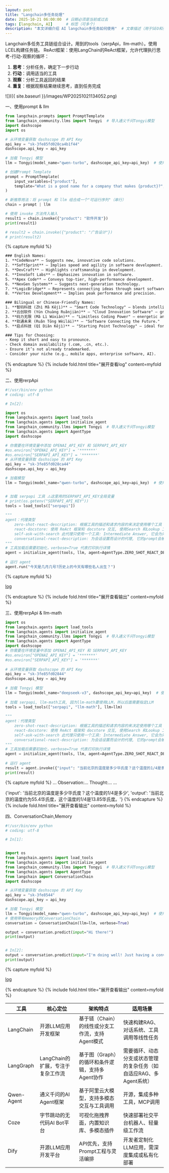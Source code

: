 ```yaml
---
layout: post
title: "Langchain多任务处理"
date: 2025-10-21 06:00:00  # 日期必须是当前或过去
tags: [langchain, AI]      # 标签（可多个）
description: "本文详细介绍 AI langchain多任务如何使用"  # 文章描述（用于SEO和列表页）
---
```


Langchain多任务工具链组合设计。用到的tools（serpApi，llm-math）。使用LCEL构建任务链。
ReAct框架：使用LangChain的ReAct框架，允许代理执行思考-行动-观察的循环：
1. **思考**：分析任务，确定下一步行动
2. **行动**：调用适当的工具
3. **观察**：分析工具返回的结果
4. **重复**：根据观察结果继续思考，直到任务完成

<!-- more -->  


![]({{ site.baseurl }}/images/WP20251021134052.png)

一、使用prompt & llm

```python
from langchain.prompts import PromptTemplate
from langchain_community.llms import Tongyi  # 导入通义千问Tongyi模型
import dashscope
import os

# 从环境变量获取 dashscope 的 API Key
api_key = "sk-3fe85fd028ca4b1f44"
dashscope.api_key = api_key
 
# 加载 Tongyi 模型
llm = Tongyi(model_name="qwen-turbo", dashscope_api_key=api_key)  # 使用通义千问qwen-turbo模型

# 创建Prompt Template
prompt = PromptTemplate(
    input_variables=["product"],
    template="What is a good name for a company that makes {product}?",
)

# 新推荐用法：将 prompt 和 llm 组合成一个"可运行序列"（串行）
chain = prompt | llm

# 使用 invoke 方法传入输入
result1 = chain.invoke({"product": "软件开发"})
print(result1)

# result2 = chain.invoke({"product": "广告设计"})
# print(result2)

```

{% capture myfold %}

```txt
### English Names:
1. **CodeNova** – Suggests new, innovative code solutions.
2. **SoftSprint** – Implies speed and agility in software development.
3. **DevCraft** – Highlights craftsmanship in development.
4. **InnoSoft Labs** – Emphasizes innovation in software.
5. **Apex Code** – Conveys top-tier, high-performance development.
6. **NexGen Systems** – Suggests next-generation technology.
7. **LogicBridge** – Represents connecting ideas through smart software.
8. **Vertex Development** – Implies peak performance and precision.

### Bilingual or Chinese-Friendly Names:
1. **智码科技 (Zhì Mǎ Kējì)** – "Smart Code Technology" – blends intelligence and coding.
2. **云创软件 (Yún Chuàng Ruǎnjiàn)** – "Cloud Innovation Software" – great if you focus on cloud-based solutions.
3. **码力无限 (Mǎ Lì Wúxiàn)** – "Limitless Coding Power" – energetic and modern.
4. **软通未来 (Ruǎn Tōng Wèilái)** – "Software Connecting the Future."
5. **启点科技 (Qǐ Diǎn Kējì)** – "Starting Point Technology" – ideal for startups or innovative teams.

### Tips for Choosing:
- Keep it short and easy to pronounce.
- Check domain availability (.com, .cn, etc.).
- Ensure it’s not already trademarked.
- Consider your niche (e.g., mobile apps, enterprise software, AI).
```
{% endcapture %}
{% include fold.html title="展开查看log" content=myfold %}

二、使用rerpApi 

```python 
#!/usr/bin/env python
# coding: utf-8

# In[2]:

import os
from langchain.agents import load_tools
from langchain.agents import initialize_agent
from langchain_community.llms import Tongyi  # 导入通义千问Tongyi模型
from langchain.agents import AgentType
import dashscope

# 你需要在环境变量中添加 OPENAI_API_KEY 和 SERPAPI_API_KEY
#os.environ["OPENAI_API_KEY"] = '*******'
#os.environ["SERPAPI_API_KEY"] = '*******'
# 从环境变量获取 dashscope 的 API Key
api_key = "sk-3fe85fd028ca44"
dashscope.api_key = api_key

# 加载模型
llm = Tongyi(model_name="qwen-turbo", dashscope_api_key=api_key)  # 使用通义千问qwen-turbo模型


# 加载 serpapi 工具 ⚠️这里用的SERPAPI_API_KEY全局变量 
# print(os.getenv("SERPAPI_API_KEY"))
tools = load_tools(["serpapi"])
 
"""
agent：代理类型  
    zero-shot-react-description: 根据工具的描述和请求内容的来决定使用哪个工具（最常用）
    react-docstore: 使用 ReAct 框架和 docstore 交互, 使用Search 和Lookup 工具, 前者用来搜, 后者寻找term, 举例: Wipipedia 工具
    self-ask-with-search 此代理只使用一个工具: Intermediate Answer, 它会为问题寻找事实答案(指的非 gpt 生成的答案, 而是在网络中,文本中已存在的), 如 Google search API 工具
    conversational-react-description: 为会话设置而设计的代理, 它的prompt会被设计的具有会话性, 且还是会使用 ReAct 框架来决定使用来个工具, 并且将过往的会话交互存入内存
"""
# 工具加载后需要初始化，verbose=True 代表打印执行详情
agent = initialize_agent(tools, llm, agent=AgentType.ZERO_SHOT_REACT_DESCRIPTION, verbose=True)
 
# 运行 agent
agent.run("今天是几月几号?历史上的今天有哪些名人出生？")
```

{% capture myfold %}

[log](https://github.com/macRong/macrong.github.io/blob/main/_posts/log/20251021ailangchain-log.txt)

{% endcapture %}
{% include fold.html title="展开查看输出" content=myfold %}

三、使用rerpApi & llm-math

```python
import os
from langchain.agents import load_tools
from langchain.agents import initialize_agent
from langchain_community.llms import Tongyi  # 导入通义千问Tongyi模型
from langchain.agents import AgentType
import dashscope
# 你需要在环境变量中添加 OPENAI_API_KEY 和 SERPAPI_API_KEY
#os.environ["OPENAI_API_KEY"] = '*******'
#os.environ["SERPAPI_API_KEY"] = '*******'
 
# 从环境变量获取 dashscope 的 API Key
api_key = "sk-3fe85fd02844"
dashscope.api_key = api_key
 
# 加载 Tongyi 模型
llm = Tongyi(model_name="deepseek-v3", dashscope_api_key=api_key)  # 使用通义千问qwen-turbo模型
 
# 加载 serpapi, llm-math工具, 因为llm-math要使用LLM，所以后面需要指定LLM
tools = load_tools(["serpapi", "llm-math"], llm=llm)
 
"""
agent：代理类型  
    zero-shot-react-description: 根据工具的描述和请求内容的来决定使用哪个工具（最常用）
    react-docstore: 使用 ReAct 框架和 docstore 交互, 使用Search 和Lookup 工具, 前者用来搜, 后者寻找term, 举例: Wipipedia 工具
    self-ask-with-search 此代理只使用一个工具: Intermediate Answer, 它会为问题寻找事实答案(指的非 gpt 生成的答案, 而是在网络中,文本中已存在的), 如 Google search API 工具
    conversational-react-description: 为会话设置而设计的代理, 它的prompt会被设计的具有会话性, 且还是会使用 ReAct 框架来决定使用来个工具, 并且将过往的会话交互存入内存
"""
# 工具加载后需要初始化，verbose=True 代表打印执行详情
agent = initialize_agent(tools, llm, agent=AgentType.ZERO_SHOT_REACT_DESCRIPTION, verbose=True)
 
# 运行 agent
result = agent.invoke({"input": "当前北京的温度是多少华氏度？这个温度的1/4是多少"})
print(result)
```

{% capture myfold %}
...
Observation:...
Thought:...
...

{'input': '当前北京的温度是多少华氏度？这个温度的1/4是多少', 'output': '当前北京的温度约为55.4华氏度，这个温度的1/4是13.85华氏度。'}
{% endcapture %}
{% include fold.html title="展开查看输出" content=myfold %}

四、ConversationChain,Memory

```python
#!/usr/bin/env python
# coding: utf-8

# In[1]:


import os
from langchain.agents import load_tools
from langchain.agents import initialize_agent
from langchain_community.llms import Tongyi  # 导入通义千问Tongyi模型
from langchain.agents import AgentType
from langchain import ConversationChain
import dashscope

# 从环境变量获取 dashscope 的 API Key
api_key = "sk-3fe8544"
dashscope.api_key = api_key

# 加载 Tongyi 模型
llm = Tongyi(model_name="qwen-turbo", dashscope_api_key=api_key)  # 使用通义千问qwen-turbo模型
# 使用带有memory的ConversationChain
conversation = ConversationChain(llm=llm, verbose=True)

output = conversation.predict(input="Hi there!")
print(output)


# In[2]:
output = conversation.predict(input="I'm doing well! Just having a conversation with an AI.")
print(output)
```
{% capture myfold %}

[log](https://github.com/macRong/macrong.github.io/blob/main/_posts/log/20251021ailangchain-4-log.txt)

{% endcapture %}
{% include fold.html title="展开查看输出" content=myfold %}

| 工具        | 核心定位                     | 架构特点                                       | 适用场景                                                 |
|-------------|------------------------------|------------------------------------------------|----------------------------------------------------------|
| LangChain   | 开源LLM应用开发框架          | 基于链（Chain）的线性或分支工作流，支持Agent模式 | 快速构建RAG、对话系统、工具调用等线性任务               |
| LangGraph   | LangChain的扩展，专注于复杂工作流 | 基于图（Graph）的循环和条件逻辑，支持多Agent协作 | 需要循环、动态分支或状态管理的复杂任务（如自适应RAG、多Agent系统） |
| Qwen-Agent  | 通义千问的AI Agent框架       | 基于阿里云大模型，支持多模态交互与工具调用       | 开源，集成多种工具，MCP调用                              |
| Coze        | 字节跳动的无代码AI Bot平台   | 可视化拖拽界面，内置知识库、多模态插件           | 快速部署社交平台机器人、轻量级工作流                     |
| Dify        | 开源LLM应用开发平台          | API优先，支持Prompt工程与灵活编排               | 开发者定制化LLM应用，需深度集成或私有化部署               |



